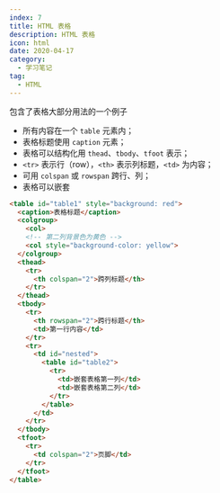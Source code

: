 ```yaml
---
index: 7
title: HTML 表格
description: HTML 表格
icon: html
date: 2020-04-17
category:
  - 学习笔记
tag:
  - HTML
---
```


包含了表格大部分用法的一个例子

- 所有内容在一个 `table` 元素内；
- 表格标题使用 `caption` 元素；
- 表格可以结构化用 `thead`、`tbody`、`tfoot` 表示；
- `<tr>` 表示行（row），`<th>` 表示列标题，`<td>` 为内容；
- 可用 `colspan` 或 `rowspan` 跨行、列；
- 表格可以嵌套

```html
<table id="table1" style="background: red">
  <caption>表格标题</caption>
  <colgroup>
    <col>
    <!-- 第二列背景色为黄色 -->
    <col style="background-color: yellow">
  </colgroup>
  <thead>
    <tr>
      <th colspan="2">跨列标题</th>
    </tr>
  </thead>
  <tbody>
    <tr>
      <th rowspan="2">跨行标题</th>
      <td>第一行内容</td>
    </tr>
    <tr>
      <td id="nested">
        <table id="table2">
          <tr>
            <td>嵌套表格第一列</td>
            <td>嵌套表格第二列</td>
          </tr>
        </table>
      </td>
    </tr>
  </tbody>
  <tfoot>
    <tr>
      <td colspan="2">页脚</td>
    </tr>
  </tfoot>
</table>
```